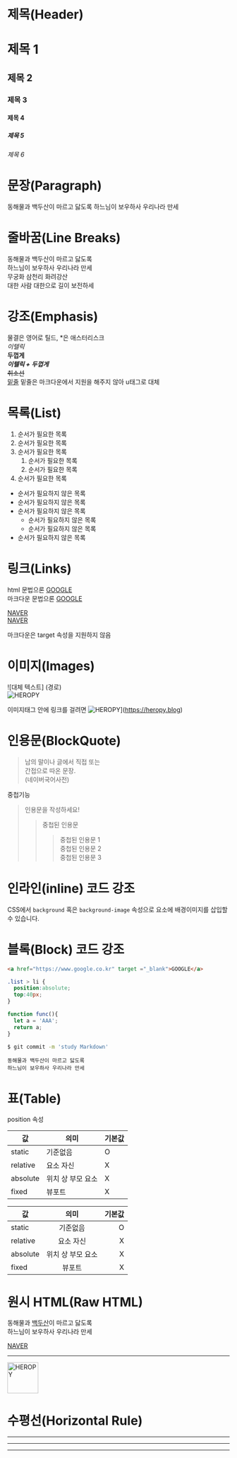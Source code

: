 # 제목(Header)

# 제목 1
## 제목 2
### 제목 3
#### 제목 4
##### 제목 5
###### 제목 6

# 문장(Paragraph)

동해물과 백두산이 마르고 닳도록
하느님이 보우하사 우리나라 만세

# 줄바꿈(Line Breaks)

동해물과 백두산이 마르고 닳도록  
하느님이 보우하사 우리나라 만세  
무궁화 삼천리 화려강산<br>
대한 사람 대한으로 길이 보전하세

# 강조(Emphasis)

물결은 영어로 틸드, *은 애스터리스크  
_이텔릭_  
**두껍게**  
**_이텔릭 + 두껍게_**  
~~취소선~~  
<u>밑줄</u>  밑줄은 마크다운에서 지원을 해주지 않아 u태그로 대체  


# 목록(List)
1. 순서가 필요한 목록
1. 순서가 필요한 목록
1. 순서가 필요한 목록  
    1. 순서가 필요한 목록
    1. 순서가 필요한 목록
1. 순서가 필요한 목록

- 순서가 필요하지 않은 목록
- 순서가 필요하지 않은 목록
- 순서가 필요하지 않은 목록
    - 순서가 필요하지 않은 목록
    - 순서가 필요하지 않은 목록
- 순서가 필요하지 않은 목록

# 링크(Links)
html 문법으론
<a href="https://google.com">GOOGLE</a>  
마크다운 문법으론
[GOOGLE](https://google.com)  

<a href="https://naver.com" title="NAVER로 이동!">NAVER</a>  
[NAVER](https://naver.com "NAVER로 이동!")

마크다운은 target 속성을 지원하지 않음

# 이미지(Images)
![대체 텍스트] (경로)  
![HEROPY](https://heropy.blog/css/images/logo.png)

이미지태그 안에 링크를 걸려면
![HEROPY](https://heropy.blog/css/images/logo.png)](https://heropy.blog)  


# 인용문(BlockQuote)

> 남의 말이나 글에서 직접 또는  
 간접으로 따온 문장.  
> (네이버국어사전)

중첩기능  
> 인용문을 작성하세요!
>>중첩된 인용문
>>> 중첩된 인용문 1  
>>> 중첩된 인용문 2  
>>> 중첩된 인용문 3  

# 인라인(inline) 코드 강조

CSS에서 `background` 혹은 `background-image` 속성으로 요소에 배경이미지를 삽입할 수 있습니다.

# 블록(Block) 코드 강조


```html
<a href="https://www.google.co.kr" target ="_blank">GOOGLE</a>
```
```css
.list > li {
  position:absolute;
  top:40px;
}
```
```javascript
function func(){
  let a = 'AAA';
  return a;
}
```
```bash
$ git commit -m 'study Markdown'
```

```plaintext
동해물과 백두산이 마르고 닳도록  
하느님이 보우하사 우리나라 만세
```

# 표(Table)

position 속성

값 | 의미 | 기본값
--|--|--
static | 기준없음 | O
relative | 요소 자신 | X
absolute | 위치 상 부모 요소 | X
fixed | 뷰포트 | X 


값 | 의미 | 기본값
--|:--:|--:
static | 기준없음 | O
relative | 요소 자신 | X
absolute | 위치 상 부모 요소 | X
fixed | 뷰포트 | X 

# 원시 HTML(Raw HTML)

동해물과 <span style="text-decoration: underline;">백두산</span>이 마르고 닳도록<br>
하느님이 보우하사 우리나라 만세

<a href="https://naver.com" title ="NAVER로 이동" target="_blank">NAVER</a>

---

<img width="70" src ="https://heropy.blog/css/images/logo.png" alt ="HEROPY">  

# 수평선(Horizontal Rule)

---

***

___





